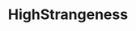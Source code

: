 ---
title: HighStrangeness
crosslinks:
- conspiracy
- DigitalCartel
- AlternativeHistory
- AntarcticAnomalies
- nightvale
- HistoryRhymes
- chicago
- see
- truecreepy
- holofractal
- Fortean
- Techfeed
---